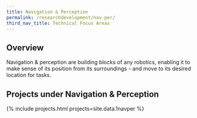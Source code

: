 ```yaml
---
title: Navigation & Perception
permalink: /researchdevelopment/nav-per/
third_nav_title: Technical Focus Areas
---
```

## Overview  
Navigation & perception are building blocks of any robotics, enabling it to make sense of its position from its surroundings - and move to its desired location for tasks.

## Projects under Navigation & Perception

{% include projects.html projects=site.data.1navper %}